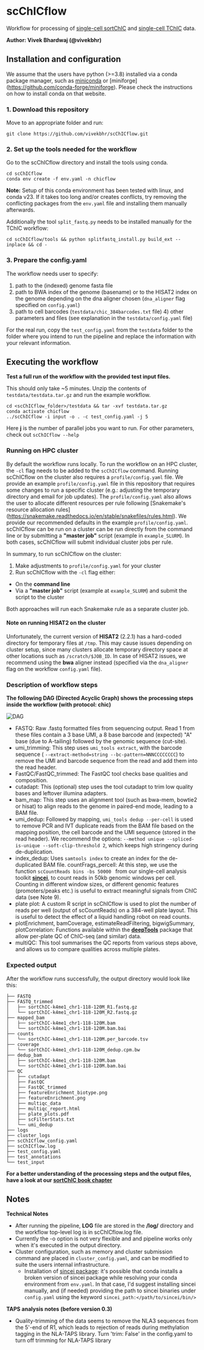 # scChICflow

Workflow for processing of [single-cell sortChIC](https://www.ncbi.nlm.nih.gov/pmc/articles/PMC9925381/) and [single-cell TChIC](https://www.biorxiv.org/content/10.1101/2024.05.09.593364v1.abstract) data.

**Author: Vivek Bhardwaj (@vivekbhr)**

## Installation and configuration

We assume that the users have python (>=3.8) installed via a conda package manager, such as [miniconda](https://docs.conda.io/en/latest/miniconda.html) or [miniforge] (https://github.com/conda-forge/miniforge). Please check the instructions on how to install conda on that website.


### 1. Download this repository

Move to an appropriate folder and run:

```
git clone https://github.com/vivekbhr/scChICflow.git
```

### 2. Set up the tools needed for the workflow

Go to the scChICflow directory and install the tools using conda.

```
cd scChICflow
conda env create -f env.yaml -n chicflow
```

**Note:** Setup of this conda environment has been tested with linux, and conda v23. If it takes too long and/or creates conflicts, try removing the conflicting packages from the `env.yaml` file and installing them manually afterwards.

Additionally the tool `split_fastq.py` needs to be installed manually for the TChIC workflow:

```
cd scChICflow/tools && python splitfastq_install.py build_ext --inplace && cd -
```


### 3. Prepare the config.yaml

The workflow needs user to specify:

  1) path to the (indexed) genome fasta file
  2) path to BWA index of the genome (basename) or to the HISAT2  index on the genome depending on the dna aligner chosen (`dna_aligner` flag specified on `config.yaml`)
  3) path to  cell barcodes (`testdata/chic_384barcodes.txt` file)
	4) other parameters and files (see explanation in the `testdata/config.yaml` file)

For the real run, copy the `test_config.yaml` from the `testdata` folder to the folder where you intend to run the pipeline and replace the information with your relevant information.


## Executing the workflow

**Test a full run of the workflow with the provided test input files.**

This should only take ~5 minutes. Unzip the contents of `testdata/testdata.tar.gz` and run the example workflow.

```
cd <scChICflow_folder>/testdata && tar -xvf testdata.tar.gz
conda activate chicflow
../scChICflow -i input -o . -c test_config.yaml -j 5
```

Here **j** is the number of parallel jobs you want to run. For other parameters, check out `scChICflow --help`

### Running on HPC cluster

By default the workflow runs locally. To run the workflow on an HPC cluster, the `-cl` flag needs to be added to the `scChICflow` command. Running scChICflow on the cluster also requires a `profile/config.yaml` file.
We provide an example `profile/config.yaml` file in this repository that requires some changes to run a specific cluster (e.g.: adjusting the temporary directory and email for job updates).
The `profile/config.yaml` also allows the user to allocate different resources per rule following [Snakemake's resource allocation rules] (https://snakemake.readthedocs.io/en/stable/snakefiles/rules.html). We provide our recommended defaults in the example `profile/config.yaml`.
scChICflow can be run on a cluster can be run directly from the command line or by submitting a **"master job"** script (example in `example_SLURM`). In both cases, scChICflow will submit individual cluster jobs per rule.

In summary, to run scChICflow on the cluster:

  1. Make adjustments to `profile/config.yaml` for your cluster
  2. Run scChICflow with the `-cl` flag either:
  * On the **command line**
  * Via a **"master job"** script (example at `example_SLURM`) and submit the script to the cluster

Both approaches will run each Snakemake rule as a separate cluster job.

#### Note on running HISAT2 on the cluster
Unfortunately, the current version of **HISAT2** (2.2.1) has a hard-coded directory for temporary files at `/tmp`. This may cause issues depending on cluster setup, since many clusters allocate temporary directory space at other locations such as `/scratch/$JOB_ID`. In case of HISAT2 issues, we recommend using the **bwa** aligner instead (specified via the `dna_aligner` flag on the workflow `config.yaml` file).

### Description of workflow steps

**The following DAG (Directed Acyclic Graph) shows the processing steps inside the workflow (with protocol: chic)**

![DAG](./testdata/chic_dag.png)

 - FASTQ: Raw .fastq formatted files from sequencing output. Read 1 from these files contain a 3 base UMI, a 8 base barcode and (expected) "A" base (due to A-tailing) followed by the genomic sequence (cut-site).
 - umi_trimming: This step uses `umi_tools extract`, with the barcode sequence ( `--extract-method=string --bc-pattern=NNNCCCCCCCC`) to remove the UMI and barcode sequence from the read and add them into the read header.
 - FastQC/FastQC_trimmed: The FastQC tool checks base qualities and composition.
 - cutadapt: This (optional) step uses the tool cutadapt to trim low quality bases and leftover illumina adapters.
 - bam_map: This step uses an alignment tool (such as bwa-mem, bowtie2 or hisat) to align reads to the genome in paired-end mode, leading to a BAM file.
 - umi_dedup: Followed by mapping, `umi_tools dedup --per-cell` is used to remove PCR and IVT duplicate reads from the BAM file based on the mapping position, the cell barcode and the UMI sequence (stored in the read header). We recommend the options: `--method unique --spliced-is-unique --soft-clip-threshold 2`, which keeps high stringency during de-duplication.
 - index_dedup: Uses `samtools index` to create an index for the de-duplicated BAM file.
countFrags_percell: At this step, we use the function `scCountReads bins -bs 50000 ` from our single-cell analysis toolkit [**sincei**](https://sincei.readthedocs.io/en/latest/), to count reads in 50kb genomic windows per cell. Counting in different window sizes, or different genomic features (promoters/peaks etc.) is useful to extract meaningful signals from ChIC data (see Note 9).
 - plate plot: A custom R script in scChICflow is used to plot the number of reads per well (output of scCountReads) on a 384-well plate layout. This is useful to detect the effect of a liquid handling robot on read counts.
 - plotEnrichment, bamCoverage, estimateReadFiltering, bigwigSummary, plotCorrelation: Functions available within the [**deepTools**](https://deeptools.readthedocs.io/en/develop/) package that allow per-plate QC of ChIC-seq (and similar) data.
 - multiQC: This tool summarises the QC reports from various steps above, and allows us to compare qualities across multiple plates.


### Expected output

After the workflow runs successfully, the output directory would look like this:

```
├── FASTQ
├── FASTQ_trimmed
│   ├── sortChIC-k4me1_chr1-118-120M_R1.fastq.gz
│   └── sortChIC-k4me1_chr1-118-120M_R2.fastq.gz
├── mapped_bam
│   ├── sortChIC-k4me1_chr1-118-120M.bam
│   └── sortChIC-k4me1_chr1-118-120M.bam.bai
├── counts
│   └── sortChIC-k4me1_chr1-118-120M.per_barcode.tsv
├── coverage
│   └── sortChIC-k4me1_chr1-118-120M_dedup.cpm.bw
├── dedup_bam
│   ├── sortChIC-k4me1_chr1-118-120M.bam
│   └── sortChIC-k4me1_chr1-118-120M.bam.bai
├── QC
│   ├── cutadapt
│   ├── FastQC
│   ├── FastQC_trimmed
│   ├── featureEnrichment_biotype.png
│   ├── featureEnrichment.png
│   ├── multiqc_data
│   ├── multiqc_report.html
│   ├── plate_plots.pdf
│   ├── scFilterStats.txt
│   └── umi_dedup
├── logs
├── cluster_logs
├── scChICflow_config.yaml
├── scChICflow.log
├── test_config.yaml
├── test_annotations
└── test_input

```

**For a better understanding of the processing steps and the output files, have a look at our [sortChIC book chapter]()**

## Notes

**Technical Notes**

  - After running the pipeline, **LOG** file are stored in the **<output>/log/** directory and the workflow top-level log is in scChICflow.log file.
  - Currently the -o option is not very flexible and and pipeline works only when it's executed in the output directory.
  - Cluster configuration, such as memory and cluster submission command are placed in `cluster_config.yaml`, and can be modified to suite the users internal infrastructure.
	- Installation of [sincei package](https://sincei.readthedocs.io/en/latest/): it's possible that conda installs a broken version of sincei package while resolving your conda environment from `env.yaml`. In that case, I'd suggest installing sincei manually, and (if needed) providing the path to sincei binaries under `config.yaml` using the keyword `sincei_path:</path/to/sincei/bin/>`


**TAPS analysis notes (before version 0.3)**
  - Quality-trimming of the data seems to remove the NLA3 sequences from the 5'-end of R1, which leads to
    rejection of reads during methylation tagging in the NLA-TAPS library. Turn 'trim: False' in the config.yaml to
    turn off trimming for NLA-TAPS library

